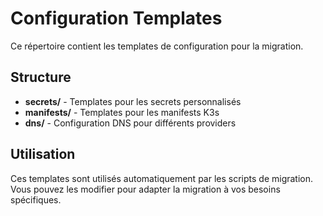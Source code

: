 # Configuration Templates

Ce répertoire contient les templates de configuration pour la migration.

## Structure

- **secrets/** - Templates pour les secrets personnalisés
- **manifests/** - Templates pour les manifests K3s
- **dns/** - Configuration DNS pour différents providers

## Utilisation

Ces templates sont utilisés automatiquement par les scripts de migration.
Vous pouvez les modifier pour adapter la migration à vos besoins spécifiques.

